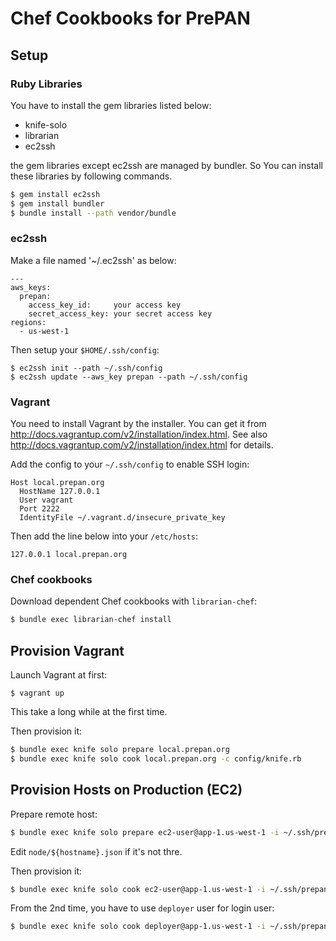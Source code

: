 # Chef Cookbooks for PrePAN

## Setup

### Ruby Libraries

You have to install the gem libraries listed below:

  * knife-solo
  * librarian
  * ec2ssh

the gem libraries except ec2ssh are managed by bundler.  So You can install these libraries by following commands.

```sh
$ gem install ec2ssh
$ gem install bundler
$ bundle install --path vendor/bundle
```

### ec2ssh

Make a file named '~/.ec2ssh' as below:

```
---
aws_keys:
  prepan:
    access_key_id:     your access key
    secret_access_key: your secret access key
regions:
  - us-west-1
```

Then setup your `$HOME/.ssh/config`:

```
$ ec2ssh init --path ~/.ssh/config
$ ec2ssh update --aws_key prepan --path ~/.ssh/config
```

### Vagrant

You need to install Vagrant by the installer.  You can get it from http://docs.vagrantup.com/v2/installation/index.html.  See also http://docs.vagrantup.com/v2/installation/index.html for details.

Add the config to your `~/.ssh/config` to enable SSH login:

```
Host local.prepan.org
  HostName 127.0.0.1
  User vagrant
  Port 2222
  IdentityFile ~/.vagrant.d/insecure_private_key
```

Then add the line below into your `/etc/hosts`:

```
127.0.0.1 local.prepan.org
```

### Chef cookbooks

Download dependent Chef cookbooks with `librarian-chef`:

```sh
$ bundle exec librarian-chef install
```

## Provision Vagrant

Launch Vagrant at first:

```
$ vagrant up
```

This take a long while at the first time.

Then provision it:

```sh
$ bundle exec knife solo prepare local.prepan.org
$ bundle exec knife solo cook local.prepan.org -c config/knife.rb
```

## Provision Hosts on Production (EC2)

Prepare remote host:

```sh
$ bundle exec knife solo prepare ec2-user@app-1.us-west-1 -i ~/.ssh/prepan.pem -c config/knife.rb
```

Edit `node/${hostname}.json` if it's not thre.

Then provision it:

```sh
$ bundle exec knife solo cook ec2-user@app-1.us-west-1 -i ~/.ssh/prepan.pem  -c config/knife.rb
```

From the 2nd time, you have to use `deployer` user for login user:

```sh
$ bundle exec knife solo cook deployer@app-1.us-west-1 -i ~/.ssh/prepan.pem  -c config/knife.rb
```
